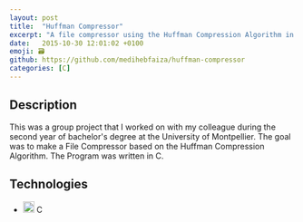 ```yaml
---
layout: post
title:  "Huffman Compressor"
excerpt: "A file compressor using the Huffman Compression Algorithm in C."
date:   2015-10-30 12:01:02 +0100
emoji: 🗃
github: https://github.com/medihebfaiza/huffman-compressor
categories: [C]
---
```


## Description

This was a group project that I worked on with my colleague during the second year of bachelor's degree at the University of Montpellier.
The goal was to make a File Compressor based on the Huffman Compression Algorithm.
The Program was written in C.

## Technologies

- <img src="https://cdn.svgporn.com/logos/c.svg" alt="c" style="width:20px;"/> C
